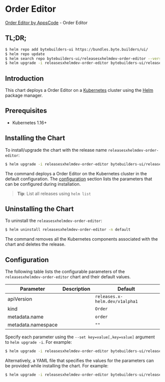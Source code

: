 # Order Editor

[Order Editor by AppsCode](https://byte.builders) - Order Editor

## TL;DR;

```bash
$ helm repo add bytebuilders-ui https://bundles.byte.builders/ui/
$ helm repo update
$ helm search repo bytebuilders-ui/releasesxhelmdev-order-editor --version=v0.4.15
$ helm upgrade -i releasesxhelmdev-order-editor bytebuilders-ui/releasesxhelmdev-order-editor -n default --create-namespace --version=v0.4.15
```

## Introduction

This chart deploys a Order Editor on a [Kubernetes](http://kubernetes.io) cluster using the [Helm](https://helm.sh) package manager.

## Prerequisites

- Kubernetes 1.16+

## Installing the Chart

To install/upgrade the chart with the release name `releasesxhelmdev-order-editor`:

```bash
$ helm upgrade -i releasesxhelmdev-order-editor bytebuilders-ui/releasesxhelmdev-order-editor -n default --create-namespace --version=v0.4.15
```

The command deploys a Order Editor on the Kubernetes cluster in the default configuration. The [configuration](#configuration) section lists the parameters that can be configured during installation.

> **Tip**: List all releases using `helm list`

## Uninstalling the Chart

To uninstall the `releasesxhelmdev-order-editor`:

```bash
$ helm uninstall releasesxhelmdev-order-editor -n default
```

The command removes all the Kubernetes components associated with the chart and deletes the release.

## Configuration

The following table lists the configurable parameters of the `releasesxhelmdev-order-editor` chart and their default values.

|     Parameter      | Description |                  Default                  |
|--------------------|-------------|-------------------------------------------|
| apiVersion         |             | <code>releases.x-helm.dev/v1alpha1</code> |
| kind               |             | <code>Order</code>                        |
| metadata.name      |             | <code>order</code>                        |
| metadata.namespace |             | <code>""</code>                           |


Specify each parameter using the `--set key=value[,key=value]` argument to `helm upgrade -i`. For example:

```bash
$ helm upgrade -i releasesxhelmdev-order-editor bytebuilders-ui/releasesxhelmdev-order-editor -n default --create-namespace --version=v0.4.15 --set apiVersion=releases.x-helm.dev/v1alpha1
```

Alternatively, a YAML file that specifies the values for the parameters can be provided while
installing the chart. For example:

```bash
$ helm upgrade -i releasesxhelmdev-order-editor bytebuilders-ui/releasesxhelmdev-order-editor -n default --create-namespace --version=v0.4.15 --values values.yaml
```
